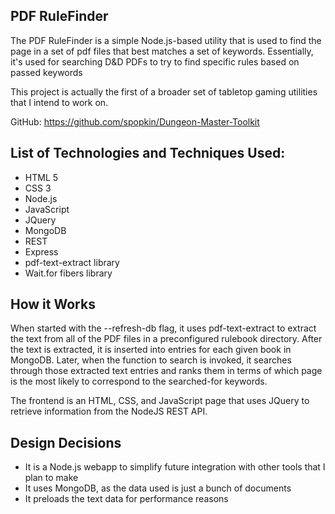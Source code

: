 ## PDF RuleFinder
<p>The PDF RuleFinder is a simple Node.js-based utility that is used to find the page in a set of pdf files that best matches a set of keywords.  Essentially, it's used for searching D&D PDFs to try to find specific rules based on passed keywords</p>

<p>This project is actually the first of a broader set of tabletop gaming utilities that I intend to work on.</p>

<p>GitHub: <a href="https://github.com/spopkin/Dungeon-Master-Toolkit">https://github.com/spopkin/Dungeon-Master-Toolkit</a></p>

## List of Technologies and Techniques Used:
<ul class="TechList">
	<li>HTML 5</li>	
	<li>CSS 3</li>	
	<li>Node.js</li>	
	<li>JavaScript</li>	
	<li>JQuery</li>	
	<li>MongoDB</li>	
	<li>REST</li>	
	<li>Express</li>	
	<li>pdf-text-extract library</li>	
	<li>Wait.for fibers library</li>	
</ul>

## How it Works
<p>When started with the --refresh-db flag, it uses pdf-text-extract to extract the text from all of the PDF files in a preconfigured rulebook directory.  After the text is extracted, it is inserted into entries for each given book in MongoDB.  Later, when the function to search is invoked, it searches through those extracted text entries and ranks them in terms of which page is the most likely to correspond to the searched-for keywords.</p>

<p>The frontend is an HTML, CSS, and JavaScript page that uses JQuery to retrieve information from the NodeJS REST API.</p>

## Design Decisions
<ul class="TechList">
	<li>It is a Node.js webapp to simplify future integration with other tools that I plan to make</li>  
	<li>It uses MongoDB, as the data used is just a bunch of documents</li>
	<li>It preloads the text data for performance reasons</li>
</ul>

<br/>
<br/>
<br/>
<br/>
<br/>
